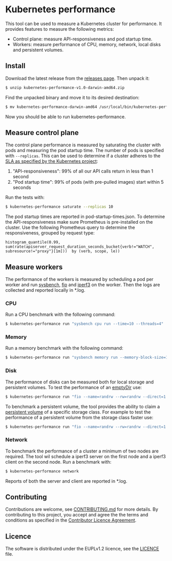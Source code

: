 # Kubernetes performance

This tool can be used to measure a Kubernetes cluster for performance. It provides features to measure the following metrics:

- Control plane: measure API-responsiveness and pod startup time.
- Workers: measure performance of CPU, memory, network, local disks and persistent volumes.

## Install

Download the latest release from the [releases page](https://gitlab.com/delta10/kubernetes-performance/-/releases). Then unpack it:

```bash
$ unzip kubernetes-performance-v1.0-darwin-amd64.zip
```

Find the unpacked binary and move it to its desired destination:

```bash
$ mv kubernetes-performance-darwin-amd64 /usr/local/bin/kubernetes-performance
```

Now you should be able to run kubernetes-performance.

## Measure control plane

The control plane performance is measured by saturating the cluster with pods and measuring the pod startup time. The number of pods is specified with `--replicas`. This can be used to determine if a cluster adheres to the [SLA as specified by the Kubernetes project](https://kubernetes.io/blog/2015/09/kubernetes-performance-measurements-and/):

1. "API-responsiveness": 99% of all our API calls return in less than 1 second
2. "Pod startup time": 99% of pods (with pre-pulled images) start within 5 seconds

Run the tests with:

```bash
$ kubernetes-performance saturate --replicas 10
```

The pod startup times are reported in pod-startup-times.json. To determine the API-responsiveness make sure Prometheus is pre-installed on the cluster. Use the following Prometheus query to determine the responsiveness, grouped by request type:

```
histogram_quantile(0.99, sum(rate(apiserver_request_duration_seconds_bucket{verb!="WATCH", subresource!="proxy"}[1m]))  by (verb, scope, le))
```

## Measure workers

The performance of the workers is measured by scheduling a pod per worker and run [sysbench](https://github.com/akopytov/sysbench), [fio](https://fio.readthedocs.io/) and [iperf3](https://iperf.fr/) on the worker. Then the logs are collected and reported locally in *.log.

### CPU

Run a CPU benchmark with the following command:

```bash
$ kubernetes-performance run "sysbench cpu run --time=10 --threads=4"
```

### Memory

Run a memory benchmark with the following command:

```bash
$ kubernetes-performance run "sysbench memory run --memory-block-size=1M --memory-total-size=4G --threads=4"
```

### Disk

The performance of disks can be measured both for local storage and persistent volumes. To test the performance of an [emptyDir](https://kubernetes.io/docs/concepts/storage/volumes/#emptydir) use:

```bash
$ kubernetes-performance run "fio --name=randrw --rw=randrw --direct=1 --ioengine=libaio --bs=4k --iodepth=256 --numjobs=4 --size=1G --runtime=30 --group_reporting --filename=/emptydir/test" --create-empty-dir
```

To benchmark a persistent volume, the tool provides the ability to claim a [persistent volume](https://kubernetes.io/docs/concepts/storage/persistent-volumes/#reserving-a-persistentvolume) of a specific storage class. For example to test the performance of a persistent volume from the storage class faster use:

```bash
$ kubernetes-performance run "fio --name=randrw --rw=randrw --direct=1 --ioengine=libaio --bs=4k --iodepth=256 --numjobs=4 --size=512Mi --runtime=30 --group_reporting --filename=/pvc/test" --claim-pvc --storage-class=faster
```

### Network

To benchmark the performance of a cluster a minimum of two nodes are required. The tool wil schedule a iperf3 server on the first node and a iperf3 client on the second node. Run a benchmark with:

```bash
$ kubernetes-performance network
```

Reports of both the server and client are reported in *.log.

## Contributing

Contributions are welcome, see [CONTRIBUTING.md](CONTRIBUTING.md) for more details. By contributing to this project, you accept and agree the the terms and conditions as specified in the [Contributor Licence Agreement](CLA.md).

## Licence

The software is distributed under the EUPLv1.2 licence, see the [LICENCE](LICENCE) file.
